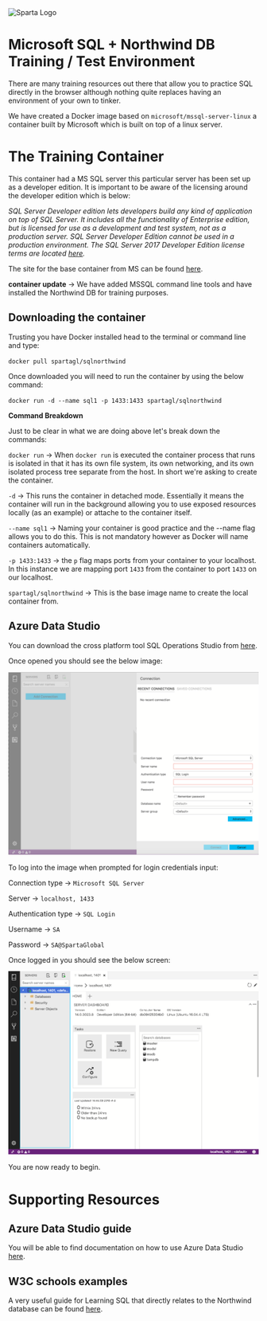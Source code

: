 <img src="https://boolerang.co.uk/wp-content/uploads/job-manager-uploads/company_logo/2018/04/SG-Logo-Black.png" alt="Sparta Logo" width="200"/>

# Microsoft SQL + Northwind DB Training / Test Environment

There are many training resources out there that allow you to practice SQL directly in the browser although nothing quite replaces having an environment of your own to tinker.

We have created a Docker image based on `microsoft/mssql-server-linux` a container built by Microsoft which is built on top of a linux server.

# The Training Container

This container had a MS SQL server this particular server has been set up as a developer edition. It is important to be aware of the licensing around the developer edition which is below:

_SQL Server Developer edition lets developers build any kind of application on top of SQL Server. It includes all the functionality of Enterprise edition, but is licensed for use as a development and test system, not as a production server. SQL Server Developer Edition cannot be used in a production environment. The SQL Server 2017 Developer Edition license terms are located [here](https://go.microsoft.com/fwlink/?linkid=857698)._

The site for the base container from MS can be found [here](https://hub.docker.com/r/microsoft/mssql-server-linux/).

**container update** -> We have added MSSQL command line tools and have installed the Northwind DB for training purposes.

## Downloading the container

Trusting you have Docker installed head to the terminal or command line and type:

`docker pull spartagl/sqlnorthwind`

Once downloaded you will need to run the container by using the below command:

`docker run -d --name sql1 -p 1433:1433 spartagl/sqlnorthwind`

**Command Breakdown**

Just to be clear in what we are doing above let's break down the commands:

`docker run` -> When `docker run` is executed the container process that runs is isolated in that it has its own file system, its own networking, and its own isolated process tree separate from the host. In short we're asking to create the container.

`-d` -> This runs the container in detached mode. Essentially it means the container will run in the background allowing you to use exposed resources locally (as an example) or attache to the container itself.

`--name sql1` -> Naming your container is good practice and the --name flag allows you to do this. This is not mandatory however as Docker will name containers automatically.

`-p 1433:1433` -> the `p` flag maps ports from your container to your localhost. In this instance we are mapping port `1433` from the container to port `1433` on our localhost. 

`spartagl/sqlnorthwind` -> This is the base image name to create the local container from.

## Azure Data Studio

You can download the cross platform tool SQL Operations Studio from [here](https://docs.microsoft.com/en-us/sql/azure-data-studio/download-azure-data-studio).

Once opened you should see the below image:

![](images/sqlops_landing.png)

To log into the image when prompted for login credentials input:

Connection type -> `Microsoft SQL Server`

Server -> `localhost, 1433`

Authentication type -> `SQL Login`

Username -> `SA`

Password -> `SA@SpartaGlobal`


Once logged in you should see the below screen:

![](images/sqlopsloggedin.png)

You are now ready to begin.

# Supporting Resources

## Azure Data Studio guide
You will be able to find documentation on how to use Azure Data Studio [here](https://docs.microsoft.com/en-us/sql/sql-operations-studio/tutorial-sql-editor).

## W3C schools examples

A very useful guide for Learning SQL that directly relates to the Northwind database can be found [here](https://www.w3schools.com/sql/).
